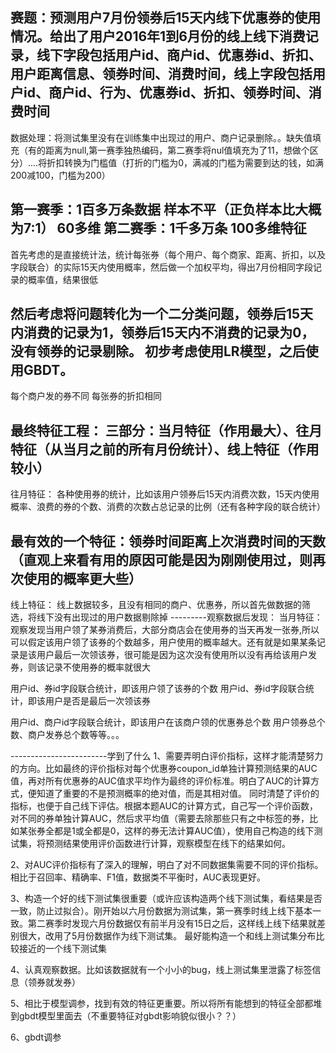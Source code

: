 赛题：预测用户7月份领券后15天内线下优惠券的使用情况。给出了用户2016年1到6月份的线上线下消费记录，线下字段包括用户id、商户id、优惠券id、折扣、用户距离信息、领券时间、消费时间，线上字段包括用户id、商户id、行为、优惠券id、折扣、领券时间、消费时间
------------------------------
数据处理：将测试集里没有在训练集中出现过的用户、商户记录删除。。缺失值填充（有的距离为null,第一赛季独热编码，第二赛季将nul值填充为了11，想做个区分）....将折扣转换为门槛值（打折的门槛为0，满减的门槛为需要到达的钱，如满200减100，门槛为200）

第一赛季：1百多万条数据 样本不平（正负样本比大概为7:1）  60多维
第二赛季：1千多万条  100多维特征 
--------------------
首先考虑的是直接统计法，统计每张券（每个用户、每个商家、距离、折扣，以及字段联合）的实际15天内使用概率，然后做一个加权平均，得出7月份相同字段记录的概率值，结果很低

然后考虑将问题转化为一个二分类问题，领券后15天内消费的记录为1，领券后15天内不消费的记录为0，没有领券的记录剔除。
初步考虑使用LR模型，之后使用GBDT。
--------------------
每个商户发的券不同
每张券的折扣相同

最终特征工程：
三部分：当月特征（作用最大）、往月特征（从当月之前的所有月份统计）、线上特征（作用较小）
--------
往月特征：
各种使用券的统计，比如该用户领券后15天内消费次数，15天内使用概率、浪费的券的个数、消费的次数占总记录的比例（还有各种字段的联合统计）

最有效的一个特征：领券时间距离上次消费时间的天数（直观上来看有用的原因可能是因为刚刚使用过，则再次使用的概率更大些）
------
线上特征：
线上数据较多，且没有相同的商户、优惠券，所以首先做数据的筛选，将线下没有出现过的用户数据剔除掉
---------观察数据后发现：
当月特征：
观察发现当用户领了某券消费后，大部分商店会在使用券的当天再发一张券,所以可以假定该用户领了该券的个数越多，用户使用的概率越大。还有就是如果某条记录是该用户最后一次领该券，很可能是因为这次没有使用所以没有再给该用户发券，则该记录不使用券的概率就很大

用户id、券id字段联合统计，即该用户领了该券的个数
用户id、券id字段联合统计，即该用户是否是最后一次领该券

用户id、商户id字段联合统计，即该用户在该商户领的优惠券总个数
用户领券总个数、商户发券总个数等等。。。


------------------------学到了什么
1、需要弄明白评价指标，这样才能清楚努力的方向。比如最终的评价指标对每个优惠券coupon_id单独计算预测结果的AUC值，再对所有优惠券的AUC值求平均作为最终的评价标准。明白了AUC的计算方式，便知道了重要的不是预测概率的绝对值，而是其相对值。
同时清楚了评价的指标，也便于自己线下评估。根据本题AUC的计算方式，自己写一个评价函数，对不同的券单独计算AUC，然后求平均值（需要去除那些只有之中标签的券，比如某张券全都是1或全都是0，这样的券无法计算AUC值），使用自己构造的线下测试集，将预测结果使用评价函数进行计算，观察模型在线下的结果如何。

2、对AUC评价指标有了深入的理解，明白了对不同数据集需要不同的评价指标。相比于召回率、精确率、F1值，数据类不平衡时，AUC表现更好。

3、构造一个好的线下测试集很重要（或许应该构造两个线下测试集，看结果是否一致，防止过拟合）。刚开始以六月份数据为测试集，第一赛季时线上线下基本一致。第二赛季时发现六月份数据仅有前半月没有15日之后，这样线上线下结果就差别很大，改用了5月份数据作为线下测试集。
最好能构造一个和线上测试集分布比较接近的一个线下测试集

4、认真观察数据。比如该数据就有一个小小的bug，线上测试集里泄露了标签信息（领券就发券）

5、相比于模型调参，找到有效的特征更重要。所以将所有能想到的特征全部都堆到gbdt模型里面去（不重要特征对gbdt影响貌似很小？？）

6、gbdt调参
